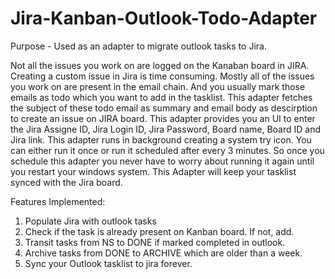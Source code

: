 # Jira-Kanban-Outlook-Todo-Adapter
Purpose - Used as an adapter to migrate outlook tasks to Jira.

Not all the issues you work on are logged on the Kanaban board in JIRA. Creating a custom issue in Jira is time consuming.
Mostly all of the issues you work on are present in the email chain. And you usually mark those emails as todo which you want to add in the tasklist.
This adapter fetches the subject of these todo email as summary and email body as descirption to create an issue on JIRA board.
This adapter provides you an UI to enter the Jira Assigne ID, Jira Login ID, Jira Password, Board name, Board ID and Jira link.
This adapter runs in background creating a system try icon.
You can either run it once or run it scheduled after every 3 minutes. So once you schedule this adapter you never have to worry about running it again until you restart your windows system.
This Adapter will keep your tasklist synced with the Jira board.


Features Implemented:
1. Populate Jira with outlook tasks
2. Check if the task is already present on Kanban board. If not, add.
3. Transit tasks from NS to DONE if marked completed in outlook.
4. Archive tasks from DONE to ARCHIVE which are older than a week.
5. Sync your Outlook tasklist to jira forever.

